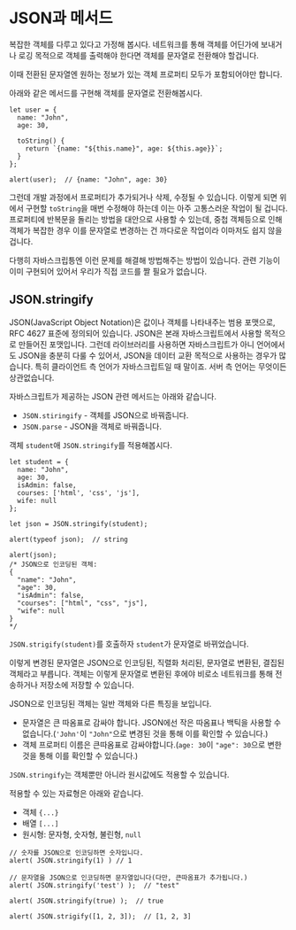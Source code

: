 # JSON과 메서드

복잡한 객체를 다루고 있다고 가정해 봅시다. 네트워크를 통해 객체를 어딘가에 보내거나 로깅 목적으로 객체를 출력해야 한다면 객체를 문자열로 전환해야 할겁니다.   
   
이때 전환된 문자열엔 원하는 정보가 있는 객체 프로퍼티 모두가 포함되어야만 합니다.   
   
아래와 같은 메서드를 구현해 객체를 문자열로 전환해봅시다.   
```
let user = {
  name: "John",
  age: 30,
  
  toString() {
    return `{name: "${this.name}", age: ${this.age}}`;
  }
};

alert(user);  // {name: "John", age: 30}
```
그런데 개발 과정에서 프로퍼티가 추가되거나 삭제, 수정될 수 있습니다. 이렇게 되면 위에서 구현할 `toString`을 매번 수정해야 하는데 이는 아주 고통스러운 작업이 될 겁니다. 프로퍼티에 반복문을 돌리는 방법을 대안으로 사용할 수 있는데, 중첩 객체등으로 인해 객체가 복잡한 경우 이를 문자열로 변경하는 건 까다로운 작업이라 이마저도 쉽지 않을 겁니다.   
   
다행히 자바스크립틍엔 이런 문제를 해결해 방법해주는 방법이 있습니다. 관련 기능이 이미 구현되어 있어서 우리가 직접 코드를 짤 필요가 없습니다.


## JSON.stringify

JSON(JavaScript Object Notation)은 값이나 객체를 나타내주는 범용 포맷으로, RFC 4627 표준에 정의되어 있습니다. JSON은 본래 자바스크립트에서 사용할 목적으로 만들어진 포맷입니다. 그런데 라이브러리를 사용하면 자바스크립트가 아니 언어에서도 JSON을 충분히 다룰 수 있어서, JSON을 데이터 교환 목적으로 사용하는 경우가 많습니다. 특히 클라이언트 측 언어가 자바스크립트일 때 말이죠. 서버 측 언어는 무엇이든 상관없습니다.   
   
자바스크립트가 제공하는 JSON 관련 메서드는 아래와 같습니다.   
- `JSON.stiringify` - 객체를 JSON으로 바꿔줍니다.
- `JSON.parse` - JSON을 객체로 바꿔줍니다.

객체 `student`애 `JSON.stringify`를 적용해봅시다.
```
let student = {
  name: "John",
  age: 30,
  isAdmin: false,
  courses: ['html', 'css', 'js'],
  wife: null
};

let json = JSON.stringify(student);

alert(typeof json);  // string

alert(json);
/* JSON으로 인코딩된 객체:
{
  "name": "John",
  "age": 30,
  "isAdmin": false,
  "courses": ["html", "css", "js"],
  "wife": null
}
*/
```

`JSON.strigify(student)`를 호출하자 `student`가 문자열로 바뀌었습니다.   
   
이렇게 변경된 문자열은 JSON으로 인코딩된, 직렬화 처리된, 문자열로 변환된, 결집된 객체라고 부릅니다. 객체는 이렇게 문자열로 변환된 후에야 비로소 네트워크를 통해 전송하거나 저장소에 저장할 수 있습니다.   
   
JSON으로 인코딩된 객체는 일반 객체와 다른 특징을 보입니다.   

- 문자열은 큰 따옴표로 감싸야 합니다. JSON에선 작은 따옴표나 백틱을 사용할 수 없습니다.(`'John'`이 `"John"`으로 변경된 것을 통해 이를 확인할 수 있습니다.)
- 객체 프로퍼티 이름은 큰따옴표로 감싸야합니다.(`age: 30`이 `"age": 30`으로 변한 것을 통해 이를 확인할 수 있습니다.)
   
`JSON.stringify`는 객체뿐만 아니라 원시값에도 적용할 수 있습니다.   
   
적용할 수 있는 자료형은 아래와 같습니다.
- 객체 `{...}`
- 배열 `[...]`
- 원시형: 문자형, 숫자형, 불린형, `null`

```
// 숫자를 JSON으로 인코딩하면 숫자입니다.
alert( JSON.stringify(1) ) // 1

// 문자열을 JSON으로 인코딩하면 문자열입니다(다만, 큰따옴표가 추가됩니다.)
alert( JSON.stringify('test') );  // "test"

alert( JSON.stringify(true) );  // true

alert( JSON.strigify([1, 2, 3]);  // [1, 2, 3]
```
